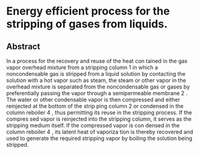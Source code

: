 # Energy efficient process for the stripping of gases from liquids.

## Abstract
In a process for the recovery and reuse of the heat con tained in the gas vapor overhead mixture from a stripping column 1 in which a noncondensable gas is stripped from a liquid solution by contacting the solution with a hot vapor such as steam, the steam or other vapor in the overhead mixture is separated from the noncondensable gas or gases by preferentially passing the vapor through a semipermeable membrane 2 . The water or other condensable vapor is then compressed and either reinjected at the bottom of the strip ping column 2 or condensed in the column reboiler 4 , thus permitting its reuse in the stripping process. If the compres sed vapor is reinjected into the stripping column, it serves as the stripping medium itself. If the compressed vapor is con densed in the column reboiler 4 , its latent heat of vaporiza tion is thereby recovered and used to generate the required stripping vapor by boiling the solution being stripped.